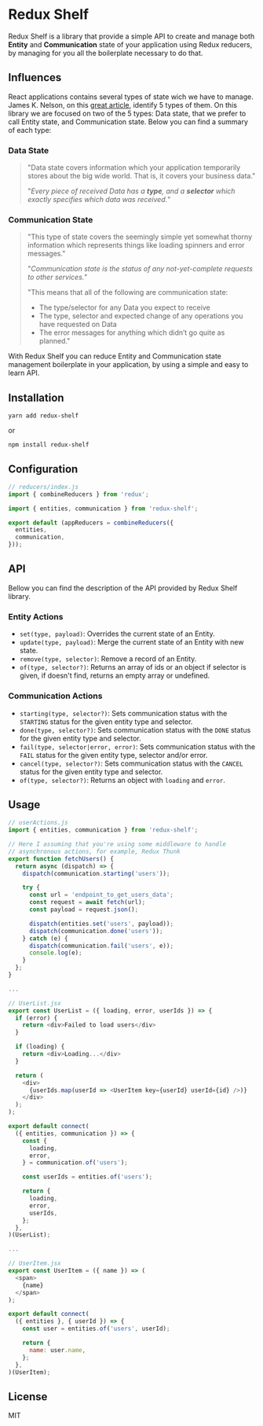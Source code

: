 # Redux Shelf

Redux Shelf is a library that provide a simple API to create and manage both **Entity** and
**Communication** state of your application using Redux reducers, by managing for you all the
boilerplate necessary to do that.

## Influences

React applications contains several types of state wich we have to manage. James K. Nelson, on this
[great article](http://jamesknelson.com/5-types-react-application-state/),
identify 5 types of them. On this library we are focused on two of the 5 types: Data state, that we
prefer to call Entity state, and Communication state. Below you can find a summary of each type:

### Data State

> "Data state covers information which your application temporarily stores about the big wide world.
> That is, it covers your business data."
>
> "_Every piece of received Data has a **type**, and a **selector** which exactly specifies which
> data was received._"

### Communication State

> "This type of state covers the seemingly simple yet somewhat thorny information which represents
> things like loading spinners and error messages."
>
> "_Communication state is the status of any not-yet-complete requests to other services._"
>
> "This means that all of the following are communication state:
>
> * The type/selector for any Data you expect to receive
> * The type, selector and expected change of any operations you have requested on Data
> * The error messages for anything which didn’t go quite as planned."

With Redux Shelf you can reduce Entity and Communication state management boilerplate in your
application, by using a simple and easy to learn API.

## Installation

`yarn add redux-shelf`

or

`npm install redux-shelf`

## Configuration

```javascript
// reducers/index.js
import { combineReducers } from 'redux';

import { entities, communication } from 'redux-shelf';

export default (appReducers = combineReducers({
  entities,
  communication,
}));
```

## API

Bellow you can find the description of the API provided by Redux Shelf library.

### Entity Actions

* `set(type, payload)`: Overrides the current state of an Entity.
* `update(type, payload)`: Merge the current state of an Entity with new state.
* `remove(type, selector)`: Remove a record of an Entity.
* `of(type, selector?)`: Returns an array of ids or an object if selector is given,
  if doesn't find, returns an empty array or undefined.

### Communication Actions

* `starting(type, selector?)`: Sets communication status with the `STARTING` status for the given
  entity type and selector.
* `done(type, selector?)`: Sets communication status with the `DONE` status for the given
  entity type and selector.
* `fail(type, selector|error, error)`: Sets communication status with the `FAIL` status for the
  given entity type, selector and/or error.
* `cancel(type, selector?)`: Sets communication status with the `CANCEL` status for the given
  entity type and selector.
* `of(type, selector?)`: Returns an object with `loading` and `error`.

## Usage

```javascript
// userActions.js
import { entities, communication } from 'redux-shelf';

// Here I assuming that you're using some middleware to handle
// asynchronous actions, for example, Redux Thunk
export function fetchUsers() {
  return async (dispatch) => {
    dispatch(communication.starting('users'));

    try {
      const url = 'endpoint_to_get_users_data';
      const request = await fetch(url);
      const payload = request.json();

      dispatch(entities.set('users', payload));
      dispatch(communication.done('users'));
    } catch (e) {
      dispatch(communication.fail('users', e));
      console.log(e);
    }
  };
}

...

// UserList.jsx
export const UserList = ({ loading, error, userIds }) => {
  if (error) {
    return <div>Failed to load users</div>
  }

  if (loading) {
    return <div>Loading...</div>
  }

  return (
    <div>
      {userIds.map(userId => <UserItem key={userId} userId={id} />)}
    </div>
  );
);

export default connect(
  ({ entities, communication }) => {
    const {
      loading,
      error,
    } = communication.of('users');

    const userIds = entities.of('users');

    return {
      loading,
      error,
      userIds,
    };
  },
)(UserList);

...

// UserItem.jsx
export const UserItem = ({ name }) => (
  <span>
    {name}
  </span>
);

export default connect(
  ({ entities }, { userId }) => {
    const user = entities.of('users', userId);

    return {
      name: user.name,
    };
  },
)(UserItem);
```

## License

MIT
